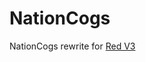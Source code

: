 # NationCogs
NationCogs rewrite for [Red V3](https://github.com/Cog-Creators/Red-DiscordBot/tree/V3/develop)
